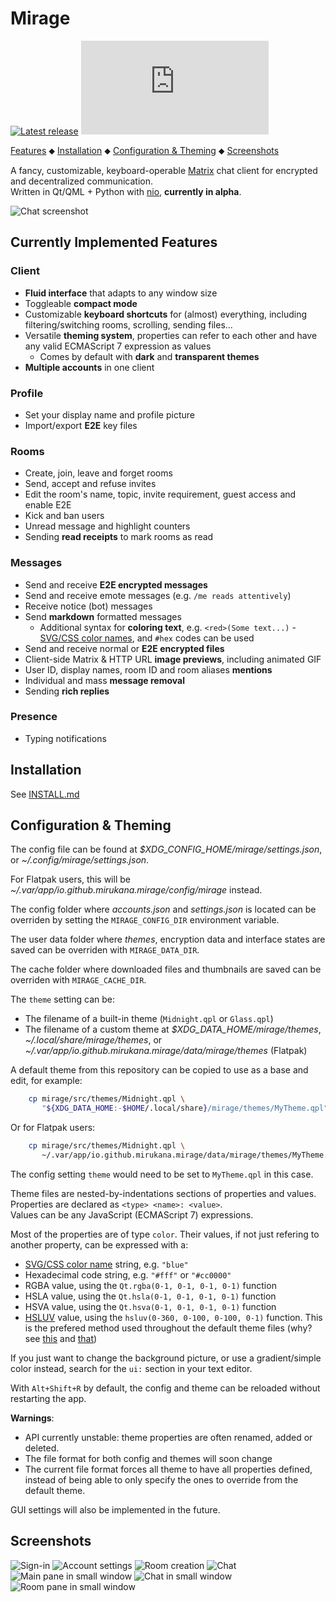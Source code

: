 # Mirage

[![Latest release](https://img.shields.io/github/v/release/mirukana/mirage)](https://github.com/mirukana/mirage/releases)
[![#mirage-client:matrix.org](https://img.shields.io/matrix/mirage-client:matrix.org)](https://matrix.to/#/#mirage-client:matrix.org)

[Features](#currently-implemented-features) ⬥
[Installation](INSTALL.md) ⬥
[Configuration & Theming](#configuration--theming) ⬥
[Screenshots](#more-screenshots)

A fancy, customizable, keyboard-operable [Matrix](https://matrix.org/) chat
client for encrypted and decentralized communication.  
Written in Qt/QML + Python with [nio](https://github.com/poljar/matrix-nio),
**currently in alpha**.

![Chat screenshot](extra/general/screenshots/01-chat.png?raw=true)

## Currently Implemented Features

### Client

- **Fluid interface** that adapts to any window size
- Toggleable **compact mode**
- Customizable **keyboard shortcuts** for (almost) everything, including
  filtering/switching rooms, scrolling, sending files...
- Versatile **theming system**, properties can refer to each other and have 
  any valid ECMAScript 7 expression as values
  - Comes by default with **dark** and **transparent themes**
- **Multiple accounts** in one client

### Profile

- Set your display name and profile picture
- Import/export **E2E** key files

### Rooms

- Create, join, leave and forget rooms
- Send, accept and refuse invites
- Edit the room's name, topic, invite requirement, guest access and enable E2E
- Kick and ban users
- Unread message and highlight counters
- Sending **read receipts** to mark rooms as read 

### Messages

- Send and receive **E2E encrypted messages**
- Send and receive emote messages (e.g. `/me reads attentively`)
- Receive notice (bot) messages
- Send **markdown** formatted messages
  - Additional syntax for **coloring text**, e.g. `<red>(Some text...)` - 
    [SVG/CSS color names](https://www.december.com/html/spec/colorsvg.html),
    and `#hex` codes can be used
- Send and receive normal or **E2E encrypted files**
- Client-side Matrix & HTTP URL **image previews**, including animated GIF 
- User ID, display names, room ID and room aliases **mentions**
- Individual and mass **message removal**
- Sending **rich replies**

### Presence

- Typing notifications

## Installation

See [INSTALL.md](INSTALL.md)

## Configuration & Theming

The config file can be found at *$XDG_CONFIG_HOME/mirage/settings.json*, 
or *~/.config/mirage/settings.json*.

For Flatpak users, this will be
*~/.var/app/io.github.mirukana.mirage/config/mirage* instead.

The config folder where *accounts.json* and  *settings.json* is located can be
overriden by setting the `MIRAGE_CONFIG_DIR` environment variable.  

The user data folder where *themes*, encryption data and interface states
are saved can be overriden with `MIRAGE_DATA_DIR`.

The cache folder where downloaded files and thumbnails are saved can be
overriden with `MIRAGE_CACHE_DIR`.

The `theme` setting can be:

- The filename of a built-in theme (`Midnight.qpl` or `Glass.qpl`)
- The filename of a custom theme at 
  *$XDG_DATA_HOME/mirage/themes*, *~/.local/share/mirage/themes*,
  or *~/.var/app/io.github.mirukana.mirage/data/mirage/themes* (Flatpak)

A default theme from this repository can be copied to use as a base and edit,
for example:

```sh
    cp mirage/src/themes/Midnight.qpl \
       "${XDG_DATA_HOME:-$HOME/.local/share}/mirage/themes/MyTheme.qpl"
```

Or for Flatpak users:

```sh
    cp mirage/src/themes/Midnight.qpl \
       ~/.var/app/io.github.mirukana.mirage/data/mirage/themes/MyTheme.qpl
```

The config setting `theme` would need to be set to `MyTheme.qpl` in this case.

Theme files are nested-by-indentations sections of properties and values.  
Properties are declared as `<type> <name>: <value>`.  
Values can be any JavaScript (ECMAScript 7) expressions.

Most of the properties are of type `color`.
Their values, if not just refering to another property,
can be expressed with a:
- [SVG/CSS color name](https://www.december.com/html/spec/colorsvg.html)
  string, e.g. `"blue"`
- Hexadecimal code string, e.g. `"#fff"` or `"#cc0000"`
- RGBA value, using the `Qt.rgba(0-1, 0-1, 0-1, 0-1)` function
- HSLA value, using the `Qt.hsla(0-1, 0-1, 0-1, 0-1)` function
- HSVA value, using the `Qt.hsva(0-1, 0-1, 0-1, 0-1)` function
- [HSLUV](https://www.hsluv.org/) value, using the
  `hsluv(0-360, 0-100, 0-100, 0-1)` function. This is the prefered method 
  used throughout the default theme files
  (why? see [this](https://www.hsluv.org/comparison/#rainbow-hsluv) and
  [that](https://www.boronine.com/2012/03/26/Color-Spaces-for-Human-Beings/#hsl-is-a-lemon))

If you just want to change the background picture,
or use a gradient/simple color instead, search for the `ui:` section in your
text editor.


With `Alt+Shift+R` by default, the config and theme can be reloaded without 
restarting the app.

**Warnings**: 

- API currently unstable: theme properties are often renamed, added or deleted.
- The file format for both config and themes will soon change
- The current file format forces all theme to have all properties
  defined, instead of being able to only specify the ones to override from the
  default theme.

GUI settings will also be implemented in the future.

## Screenshots

![Sign-in](extra/general/screenshots/02-sign-in.png)
![Account settings](extra/general/screenshots/03-account-settings.png)
![Room creation](extra/general/screenshots/04-create-room.png)
![Chat](extra/general/screenshots/01-chat.png?raw=true)
![Main pane in small window](extra/general/screenshots/05-main-pane-small.png)
![Chat in small window](extra/general/screenshots/06-chat-small.png)
![Room pane in small window](extra/general/screenshots/07-room-pane-small.png)

